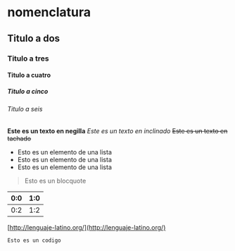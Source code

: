 # nomenclatura
## Titulo a dos 
### Titulo a tres
#### Titulo a cuatro
##### Titulo a cinco
###### Titulo a seis
**Este es un texto en negilla**
*Este es un texto en inclinado*
~~Este es un texto en tachado~~
* Esto es un elemento de una lista
* Esto es un elemento de una lista 
* Esto es un elemento de una lista
> Esto es un blocquote

| 0:0 | 1:0 |
| -- | -- |
| 0:2 | 1:2 |


[http://lenguaje-latino.org/](http://lenguaje-latino.org/)



```Esto es un codigo```